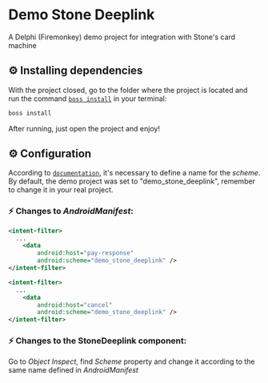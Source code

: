 # Demo Stone Deeplink

A Delphi (Firemonkey) demo project for integration with Stone's card machine

## ⚙️ Installing dependencies

With the project closed, go to the folder where the project is located and run the command [`boss install`](https://github.com/HashLoad/boss) in your terminal:
``` sh
boss install
```
After running, just open the project and enjoy!

## ⚙️ Configuration

According to [`documentation`](https://sdkandroid.stone.com.br/reference/configuracao-deeplink), it's necessary to define a name for the *scheme*. By default, the demo project was set to "demo_stone_deeplink", remember to change it in your real project.

### ⚡️ Changes to *AndroidManifest*:

``` xml
<intent-filter>
  ...
    <data
        android:host="pay-response"
        android:scheme="demo_stone_deeplink" />
</intent-filter>
```
``` xml
<intent-filter>
  ...
    <data
        android:host="cancel"
        android:scheme="demo_stone_deeplink" />
</intent-filter>
```

### ⚡️ Changes to the StoneDeeplink component:

Go to *Object Inspect*, find *Scheme* property and change it according to the same name defined in *AndroidManifest*
